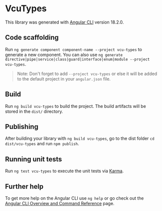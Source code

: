 # VcuTypes

This library was generated with [Angular CLI](https://github.com/angular/angular-cli) version 18.2.0.

## Code scaffolding

Run `ng generate component component-name --project vcu-types` to generate a new component. You can also use `ng generate directive|pipe|service|class|guard|interface|enum|module --project vcu-types`.
> Note: Don't forget to add `--project vcu-types` or else it will be added to the default project in your `angular.json` file. 

## Build

Run `ng build vcu-types` to build the project. The build artifacts will be stored in the `dist/` directory.

## Publishing

After building your library with `ng build vcu-types`, go to the dist folder `cd dist/vcu-types` and run `npm publish`.

## Running unit tests

Run `ng test vcu-types` to execute the unit tests via [Karma](https://karma-runner.github.io).

## Further help

To get more help on the Angular CLI use `ng help` or go check out the [Angular CLI Overview and Command Reference](https://angular.dev/tools/cli) page.
